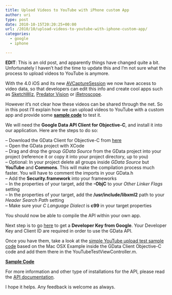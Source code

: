```yaml
---
title: Upload Videos to YouTube with iPhone custom App
author: uri
type: post
date: 2010-10-15T20:20:25+00:00
url: /2010/10/upload-videos-to-youtube-with-iphone-custom-app/
categories:
  - google
  - iphone

---
```

**EDIT**: This is an old post, and apparently things have changed quite a bit. Unfortunately I haven&#8217;t had the time to update this and I&#8217;m not sure what the process to upload videos to YouTube is anymore.

With the 4.0 iOS and its new [AVCaptureSession][1] we now have access to video data, so that developers can edit this info and create cool apps such as [SketchWiz][2], [Predator Vision][3] or [iRetroscope][4].

However it&#8217;s not clear how these videos can be shared through the net. So in this post I&#8217;ll explain how we can upload videos to YouTube with a custom app and provide some **[sample code][5]** to test it.

We will need the **Google Data API Client for Objective-C**, and install it into our application. Here are the steps to do so:

&#8211; Download the GData Client for Objective-C from [here][6]  
&#8211; Open the GData project with XCode  
&#8211; Drag and drop the group _GData Source_ from the GData project into your project (reference it or copy it into your project directory, up to you)  
&#8211; Optional: In your project delete all groups inside _GData Source_ but **YouTube** and **Commons**. This will make the compilation process much faster. You will have to comment the imports in your GData.h  
&#8211; Add the **Security.framework** into your frameworks  
&#8211; In the properties of your target, add the **-ObjC** to your _Other Linker Flags_ setting  
&#8211; In the properties of your target, add the **/usr/include/libxml2** path to your _Header Search Path_ setting  
&#8211; Make sure your _C Language Dialect_ is **c99** in your target properties

You should now be able to compile the API within your own app.

Next step is to go [here][7] to get a **Developer Key from Google**. Your Developer Key and Client ID are required in order to use the GData API.

Once you have them, take a look at the [simple YouTube upload test sample code][5] based on the Mac OSX Example inside the GData Client Objective-C code and add them there in the YouTubeTestViewController.m.

**[Sample Code][5]**

For more information and other type of installations for the API, please read the [API documentation][8].

I hope it helps. Any feedback is welcome as always.

 [1]: https://developer.apple.com/library/ios/#documentation/AVFoundation/Reference/AVCaptureSession_Class/Reference/Reference.html#//apple_ref/occ/cl/AVCaptureSession
 [2]: https://itunes.apple.com/us/app/sketchwiz/id392835926?mt=8
 [3]: https://itunes.apple.com/us/app/predator-vision/id384111522?mt=8
 [4]: https://itunes.apple.com/us/app/iretroscope/id385118861?mt=8
 [5]: /iPhone/YouTubeTest.zip
 [6]: https://code.google.com/p/gdata-objectivec-client/downloads/list
 [7]: https://code.google.com/apis/youtube/dashboard/gwt/index.html#newProduct
 [8]: https://code.google.com/p/gdata-objectivec-client/wiki/BuildingTheLibrary#Linking_to_the_iPhone_Static_Library